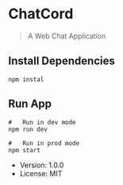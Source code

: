 # ChatCord

> A Web Chat Application

## Install Dependencies

```
npm instal
```

## Run App

```
#   Run in dev mode
npm run dev

#   Run in prod mode
npm start
```

- Version: 1.0.0
- License: MIT
